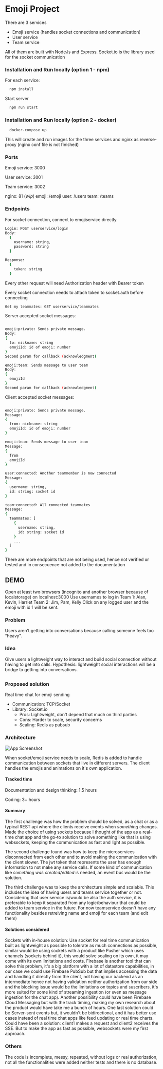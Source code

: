 
# Emoji Project

There are 3 services
- Emoji service (handles socket connections and communication)
- User service
- Team service

All of them are built with NodeJs and Express. Socket.io is the library used for the socket communication

### Installation and Run locally (option 1 - npm)

For each service:
```bash
  npm install
```

Start server

```bash
  npm run start
```

### Installation and Run locally (option 2 - docker)

```bash
  docker-compose up
```
This will create and run images for the three services and nginx as reverse-proxy
(nginx conf file is not finished)

### Ports
Emoji service: 3000

User service: 3001

Team service: 3002

nginx: 81 (*wip*)
    emoji: /emoji
    user: /users
    team: /teams

### Endpoints

For socket connection, connect to emojiservice directly
```bash
Login: POST userservice/login 
Body:
  {
    username: string,
    password: string
  }

Response: 
  {
    token: string
  }
```

Every other request will need Authorization header with Bearer token

Every socket connection needs to attach token to socket.auth before connecting

```bash
Get my teammates: GET userservice/teammates
```

Server accepted socket messages:
```bash

emoji:private: Sends private message. 
Body:
{
  to: nickname: string
  emojiId: id of emoji: number
}
Second param for callback (acknowledgment)

emoji:team: Sends message to user team
Body:
{
  emojiId
}
Second param for callback (acknowledgment)

```

Client accepted socket messages:
```bash

emoji:private: Sends private message. 
Message:
{
  from: nickname: string
  emojiId: id of emoji: number
}

emoji:team: Sends message to user team
Message:
{
  from
  emojiId
}

user:connected: Another teammember is now connected
Message:
{
  username: string, 
  id: string: socket id
}

team:connected: All connected teammates
Message:
{
  teammates: [
    {
      username: string, 
      id: string: socket id
    }
    ...
  ]
}
```

There are more endpoints that are not being used, hence not verified or tested and in consecuence not added to the documentation

## DEMO

Open at least two browsers (incognito and another browser because of localstorage) on localhost:3000 
Use usernames to log in
Team 1: Alan, Kevin, Harriet
Team 2: Jim, Pam, Kelly
Click on any logged user and the emoji with id 1 will be sent.

### Problem

Users aren’t getting into conversations because calling someone feels too “heavy”.

### Idea

Give users a lightweight way to interact and build social connection without having to get into calls. Hypothesis: lightweight social interactions will be a bridge to getting into conversations.

##

### Proposed solution
Real time chat for emoji sending
- Communication: TCP/Socket
- Library: Socket.io
  - Pros: Lightweight, don't depend that much on third parties
  - Cons: Harder to scale, security concerns
  - Scaling: Redis as pubsub

### Architecture

![App Screenshot](https://i.ibb.co/WpJqhn1/Untitled-Diagram-drawio-drawio.png)

When socket/emoji service needs to scale, Redis is added to handle communication between sockets that live in different servers.
The client handles the emojis and animations on it's own application.

#### Tracked time
Documentation and design thinking: 1.5 hours

Coding: 3+ hours

#### Summary
The first challenge was how the problem should be solved, as a chat or as a typical REST api where the clients receive events when *something* changes. Made the choice of using sockets because I thought of the app as a real-time chat app and the go-to solution to solve something like that is using websockets, keeping the communication as fast and light as possible.

The second challenge found was how to keep the microservices disconnected from each other and to avoid making the communication with the client slower. The jwt token that represents the user has enough information to not make any service calls. If some kind of communication like *something was created/edited* is needed, an event bus would be the solution.

The third challenge was to keep the architecture simple and scalable. This includes the idea of having users and teams service together or not. Considering that user service is/would be also the auth service, it is preferable to keep it separated from any logic/behaviour that could be added to team service in the future. For now teamservice doesn't have any functionality besides retreiving name and emoji for each team (and edit them)

#### Solutions considered
Sockets with in-house solution: Use socket for real time communication built as lightweight as possible to tolerate as much connections as possible, similar would be using sockets with a product like Pusher which uses channels (sockets behind it), this would solve scaling on its own, it may come with its own limitations and costs.
Firebase is another tool that can solve this problem, it's a big platform with a lot of datastore capabilities, in our case we could use Firebase PubSub but that implies accessing the data and handling it directly from the client, not having our backend as an intermediate hence not having validation neither authorization from our side and the blocking issue would be the limitations on topics and suscribers, it's more suited for some kind of streaming ingestion (or even as message ingestion for the chat app). Another possibility could have been Firebase Cloud Messaging but with the track timing, making my own research about the product would have take me a bunch of hours. 
One last solution could be Server-sent events but, it wouldn't be bidirectional, and it has better use cases instead of real time chat apps like feed updating or real time charts. Could have been a solution: client1 makes a request and client2 receives the SSE. But to make the app as fast as possible, websockets were my first approach.

### Others
The code is incomplete, messy, repeated, without logs or real authorization, not all the functionalities were added neither tests and there is no database.